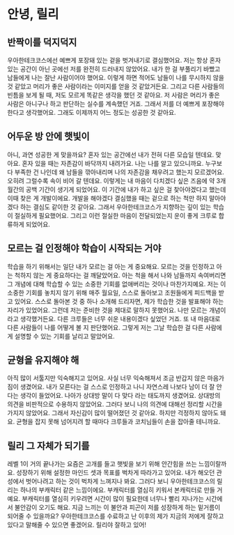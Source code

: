 # 안녕, 릴리

## 반짝이를 덕지덕지

우아한테크코스에선 예쁘게 포장돼 있는 겉을 벗겨내기로 결심했어요.
저는 항상 혼자 있는 공간이 아닌 곳에선 저를 완전히 드러내지 않았어요.
내가 한 걸 부풀리기 바빴고 남들에게 나는 잘난 사람이어야 했어요.
이렇게 하면 적어도 남들이 나를 무시하지 않을 것 같았고 머리가 좋은 사람이라는 이미지를 얻을 것 같았거든요.
그리고 다른 사람들의 빈틈을 보게 될 때, 저도 모르게 똑같은 생각을 했던 것 같아요.
저 사람은 머리가 좋은 사람은 아니구나 하고 판단하는 실수를 계속했던 거죠.
그래서 저를 더 예쁘게 포장해야 한다고 생각했어요. 그래도 이제까지 어느 정도는 성공한 것 같아요.

## 어두운 방 안에 햇빛이

아니, 과연 성공한 게 맞을까요? 혼자 있는 공간에선 내가 전혀 다른 모습일 텐데요.
맞아요. 혼자 있을 때는 자존감이 바닥까지 내려가요. 나는 나를 알고 있으니까요.
누구보다 부족한 건 나인데 왜 남들을 깎아내리며 나의 자존감을 채우려고 했는지 모르겠어요. 오히려 그럴수록 속이 비어 갈 텐데요.
이렇게는 내 마음이 다치겠다 싶은 즈음에 약 3개월간의 공백 기간이 생기게 되었어요.
이 기간에 내가 하고 싶은 걸 찾아야겠다고 했는데 이때 찾은 게 개발이에요.
개발을 해야겠다 결심했을 때는 겉으로 하는 척만 하지 말아야겠다 하는 결심도 같이한 것 같아요.
그래서 우아한테크코스가 지향하는 깊이 있는 학습이 절실하게 필요했어요. 그리고 이런 절실한 마음이 전달되었는지 운이 좋게 크루로 합류하게 되었어요.

## 모르는 걸 인정해야 학습이 시작되는 거야

학습을 하기 위해서는 일단 내가 모르는 걸 아는 게 중요해요. 모르는 것을 인정하고 아는 척하지 않는 게 중요하다는 걸 깨달았어요.
아는 척을 해서 나와 남들까지 속여버리면 그 개념에 대해 학습할 수 있는 소중한 기회를 없애버리는 것이나 마찬가지예요.
저는 이 소중한 기회를 놓치지 않기 위해 매주 월요일, 스스로 돌아보고 조원들에게 피드백을 받고 있어요.
스스로 돌아본 것 중 하나 소개해 드리자면, 제가 학습한 것을 발표해야 하는 자리가 있었어요. 그런데 저는 준비한 것을 제대로 말하지 못했어요.
나만 모르는 개념이라고 생각했거든요. 다른 크루들은 너무 쉬운 내용이겠다 싶었던 거죠. 또 내 마음대로 다른 사람들이 나를 어떻게 볼 지 판단했어요.
그렇게 저는 그날 학습한 걸 다른 사람에게 설명할 수 있는 기회를 날리고 말았어요.

## 균형을 유지해야 해

아직 많이 서툴지만 익숙해지고 있어요. 사실 너무 익숙해져서 조금 반갑지 않은 마음가짐이 생겼어요.
내가 모른다는 걸 스스로 인정하고 나니 자연스레 나보다 남이 더 잘 안다는 생각이 들었어요. 나아가 상대방 말이 다 맞다 라는 태도까지 생겼어요.
상대방의 의견을 비판적으로 수용하지 않았어요. 그러다 보니 나의 의견에 대해선 정리할 시간을 가지지 않았어요.
그래서 자신감이 많이 떨어졌던 것 같아요. 하지만 걱정하지 않아도 돼요. 균형을 잡지 못해 넘어지려 할 때마다 크루들과 코치님들이 손을 잡아줄 테니까요.

## 릴리 그 자체가 되기를

레벨 1이 거의 끝나가는 요즘은 고개를 들고 햇빛을 보기 위해 안간힘을 쓰는 느낌이랄까요.
성장하기 위해 설정한 마인드 셋과 목표를 벅차게 따라가고 있어요. 내가 해오던 관성에서 벗어나려고 하는 것이 벅차게 느껴지나 봐요.
그러다 보니 우아한테크코스의 릴리는 하나의 부캐릭터 같은 느낌이에요. 부캐릭터를 열심히 키워서 본캐릭터로 만들 거예요.
부캐릭터를 열심히 키우려면 시간이 많이 필요한데 너무나 빨리 지나가는 시간에서 불안감이 오기도 해요.
지금 느끼는 이 불안과 피곤이 저를 성장하게 하는 밑거름이 되어줄 수 있을까요?
우아한테크코스를 수료하고 난 이후의 제가 지금의 저에게 잘하고 있다고 말해줄 수 있으면 좋겠어요.
릴리야 잘하고 있어!
